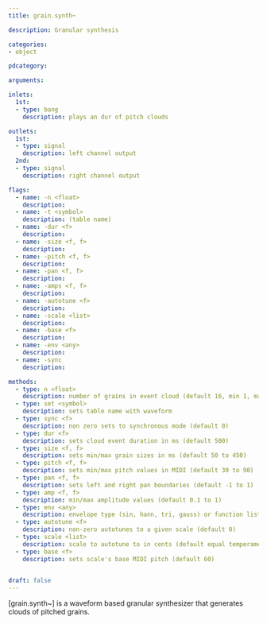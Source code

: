 ```yaml
---
title: grain.synth~

description: Granular synthesis

categories:
- object

pdcategory:

arguments:

inlets:
  1st:
  - type: bang
    description: plays an dur of pitch clouds

outlets:
  1st:
  - type: signal
    description: left channel output
  2nd:
  - type: signal
    description: right channel output

flags:
  - name: -n <float>
    description: 
  - name: -t <symbol>
    description: (table name)
  - name: -dur <f>
    description: 
  - name: -size <f, f>
    description: 
  - name: -pitch <f, f>
    description: 
  - name: -pan <f, f>
    description: 
  - name: -amps <f, f>
    description: 
  - name: -autotune <f>
    description: 
  - name: -scale <list>
    description: 
  - name: -base <f>
    description: 
  - name: -env <any>
    description: 
  - name: -sync
    description: 

methods:
  - type: n <float>
    description: number of grains in event cloud (default 16, min 1, max 256)
  - type: set <symbol>
    description: sets table name with waveform
  - type: sync <f>
    description: non zero sets to synchronous mode (default 0)
  - type: dur <f>
    description: sets cloud event duration in ms (default 500)
  - type: size <f, f>
    description: sets min/max grain sizes in ms (default 50 to 450)
  - type: pitch <f, f>
    description: sets min/max pitch values in MIDI (default 30 to 90)
  - type: pan <f, f>
    description: sets left and right pan boundaries (default -1 to 1)
  - type: amp <f, f>
    description: min/max amplitude values (default 0.1 to 1)
  - type: env <any>
    description: envelope type (sin, hann, tri, gauss) or function list
  - type: autotune <f>
    description: non-zero autotunes to a given scale (default 0)
  - type: scale <list>
    description: scale to autotune to in cents (default equal temperament)
  - type: base <f>
    description: sets scale's base MIDI pitch (default 60)
    

draft: false
---
```


[grain.synth~] is a waveform based granular synthesizer that generates clouds of pitched grains.

